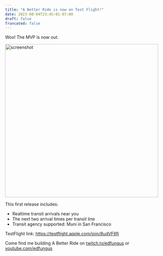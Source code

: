 ```yaml
---
title: "A Better Ride is now on Test Flight!"
date: 2023-08-04T23:45:01-07:00
draft: false
Truncated: false
---
```


Woo! The MVP is now out.

<img src="/hello-world.jpg" alt="screenshot" height="500"/>

This first release includes:

- Realtime transit arrivals near you
- The next two arrival times per transit line
- Transit agency supported: Muni in San Francisco

TestFlight link: https://testflight.apple.com/join/8udVF6fj

Come find me building A Better Ride on [twitch.tv/edfungus](https://twitch.tv/edfungus) or [youtube.com/edfungus](https://youtube.com/edfungus) 